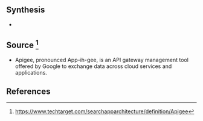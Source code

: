 ## Synthesis
- 
## Source [^1]
- Apigee, pronounced App-ih-gee, is an API gateway management tool offered by Google to exchange data across cloud services and applications.
## References

[^1]: https://www.techtarget.com/searchapparchitecture/definition/Apigee